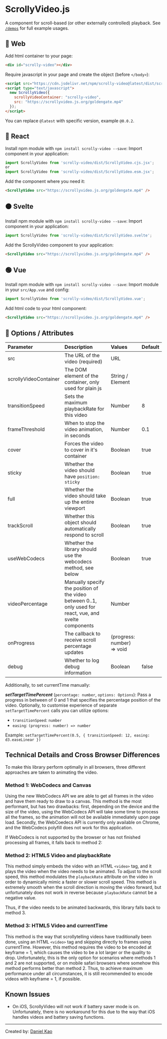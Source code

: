 # ScrollyVideo.js

A component for scroll-based (or other externally controlled) playback. See [`/demos`](https://github.com/dkaoster/scrolly-video/tree/main/demos) for full example usages.

## 🚀 Web

Add html container to your page:

```html
<div id="scrolly-video"></div>
```

Require javascript in your page and create the object (before `</body>`):

```html
<script src="https://cdn.jsdelivr.net/npm/scrolly-video@latest/dist/scrolly-video.js"></script>
<script type="text/javascript">
  new ScrollyVideo({
    scrollyVideoContainer: "scrolly-video",
    src: "https://scrollyvideo.js.org/goldengate.mp4"
  });
</script>
```

You can replace `@latest` with specific version, example `@0.0.2`.

## 🔵 React

Install npm module with `npm install scrolly-video --save`:
Import component in your application:

```javascript
import ScrollyVideo from 'scrolly-video/dist/ScrollyVideo.cjs.jsx';
or
import ScrollyVideo from 'scrolly-video/dist/ScrollyVideo.esm.jsx';
```

Add the component where you need it:

```html
<ScrollyVideo src="https://scrollyvideo.js.org/goldengate.mp4" />
```

## 🟠 Svelte

Install npm module with `npm install scrolly-video --save`:
Import component in your application:

```javascript
import ScrollyVideo from 'scrolly-video/dist/ScrollyVideo.svelte';
```

Add the ScrollyVideo component to your application:

```html
<ScrollyVideo src="https://scrollyvideo.js.org/goldengate.mp4" />
```

## 🟢 Vue

Install npm module with `npm install scrolly-video --save`:
Import module in your `src/App.vue` and config:

```javascript
import ScrollyVideo from 'scrolly-video/dist/ScrollyVideo.vue';
```

Add html code to your html component:

```html
<ScrollyVideo src="https://scrollyvideo.js.org/goldengate.mp4" />
```

## 🧰 Options / Attributes

| Parameter             | Description                                                                                              | Values                     | Default |
|:----------------------|:---------------------------------------------------------------------------------------------------------|:---------------------------|:--------|
| src                   | The URL of the video (required)                                                                          | URL                        |         |
| scrollyVideoContainer | The DOM element of the container, only used for plain js                                                 | String / Element           |         |
| transitionSpeed       | Sets the maximum playbackRate for this video                                                             | Number                     | 8       |
| frameThreshold        | When to stop the video animation, in seconds                                                             | Number                     | 0.1     |
| cover                 | Forces the video to cover in it's container                                                              | Boolean                    | true    |
| sticky                | Whether the video should have `position: sticky`                                                         | Boolean                    | true    |
| full                  | Whether the video should take up the entire viewport                                                     | Boolean                    | true    |
| trackScroll           | Whether this object should automatically respond to scroll                                               | Boolean                    | true    |
| useWebCodecs          | Whether the library should use the webcodecs method, see below                                           | Boolean                    | true    |
| videoPercentage       | Manually specify the position of the video between 0..1, only used for react, vue, and svelte components | Number                     |         |
| onProgress            | The callback to receive scroll percentage updates                                                        | (progress: number) => void |         |
| debug                 | Whether to log debug information                                                                         | Boolean                    | false   |

Additionally, to set currentTime manually:

***setTargetTimePercent*** (`percentage: number`, `options: Options`): Pass a progress in between of 0 and 1 that specifies the percentage position of the video. Optionally, to customise experience of separate `setTargetTimePercent` calls you can utilize options:
- `transitionSpeed`: `number`
- `easing`: `(progress: number) => number`

Example: `setTargetTimePercent(0.5, { transitionSpeed: 12, easing: d3.easeLinear })`

## Technical Details and Cross Browser Differences
To make this library perform optimally in all browsers, three different approaches are taken to animating the video.

### Method 1: WebCodecs and Canvas

Using the new WebCodecs API we are able to get all frames in the video and have them ready to draw to a canvas. This method is the most performant, but has two drawbacks: first, depending on the device and the size of the video, using the WebCodecs API will take some time to process all the frames, so the animation will not be available immediately upon page load. Secondly, the WebCoedecs API is currently only available on Chrome, and the WebCodecs polyfill does not work for this application.

If WebCodecs is not supported by the browser or has not finished processing all frames, it falls back to method 2:

### Method 2: HTML5 Video and playbackRate

This method simply embeds the video with an HTML `<video>` tag, and it plays the video when the video needs to be animated. To adjust to the scroll speed, this method modulates the `playbackRate` attribute on the video in order to dynamically mimic a faster or slower scroll speed. This method is extremely smooth when the scroll direction is moving the video forward, but unfortunately does not work in reverse because `playbackRate` cannot be a negative value.

Thus, if the video needs to be animated backwards, this library falls back to method 3.

### Method 3: HTML5 Video and currentTime

This method is the way that scrollytelling videos have traditionally been done, using an HTML `<video>` tag and skipping directly to frames using currentTime. However, this method requires the video to be encoded at keyframe = 1, which causes the video to be a lot larger or the quality to drop. Unfortunately, this is the only option for scenarios where methods 1 and 2 are not supported, or on mobile safari browsers where somehow this method performs better than method 2. Thus, to achieve maximum performance under all circumstances, it is still recommended to encode videos with keyframe = 1, if possible.

## Known Issues
- On iOS, ScrollyVideo will not work if battery saver mode is on. Unfortunately, there is no workaround for this due to the way that iOS handles videos and battery saving functions.

---

Created by: [Daniel Kao](https://www.diplateevo.com/)
